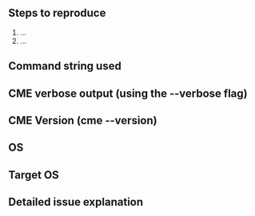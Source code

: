 ## Steps to reproduce

1. ...
2. ...

## Command string used

## CME verbose output (using the --verbose flag)

## CME Version (cme --version)

## OS

## Target OS

## Detailed issue explanation
